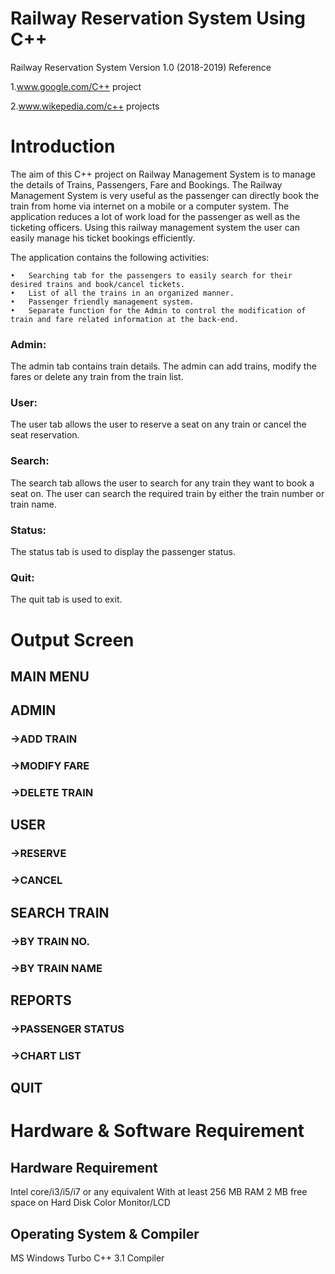 # Railway Reservation System Using C++
 
Railway Reservation System
Version 1.0 (2018-2019)
Reference



1.www.google.com/C++ project

2.www.wikepedia.com/c++ projects

# Introduction
The aim of this C++ project on Railway Management System is to manage the details of Trains, Passengers, Fare and Bookings. The Railway Management System is very useful as the passenger can directly book the train from home via internet on a mobile or a computer system. The application reduces a lot of work load for the passenger as well as the ticketing officers. Using this railway management system the user can easily manage his ticket bookings efficiently.

The application contains the following activities:

	•	Searching tab for the passengers to easily search for their desired trains and book/cancel tickets.
	•	List of all the trains in an organized manner.
	•	Passenger friendly management system.
	•	Separate function for the Admin to control the modification of train and fare related information at the back-end.
	
### Admin:
The admin tab contains train details. The admin can add trains, modify the fares or delete any train from the train list.

### User:
The user tab allows the user to reserve a seat on any train or cancel the seat reservation.


### Search:
The search tab allows the user to search for any train they want to book a seat on. The user can search the required train by either the train number or train name. 

### Status:
The status tab is used to display the passenger status.

### Quit:
The quit tab is used to exit.

# Output Screen

## MAIN MENU


## ADMIN 



### ->ADD TRAIN

### ->MODIFY FARE





### ->DELETE TRAIN



## USER





### ->RESERVE





### ->CANCEL




## SEARCH TRAIN

### ->BY TRAIN NO.


### ->BY TRAIN NAME












## REPORTS


### ->PASSENGER STATUS








### ->CHART LIST


## QUIT









# Hardware & Software Requirement

## Hardware Requirement
Intel core/i3/i5/i7 or any equivalent
With at least 256 MB RAM
2 MB free space on Hard Disk
Color Monitor/LCD
## Operating System & Compiler
MS Windows
Turbo C++ 3.1 Compiler
